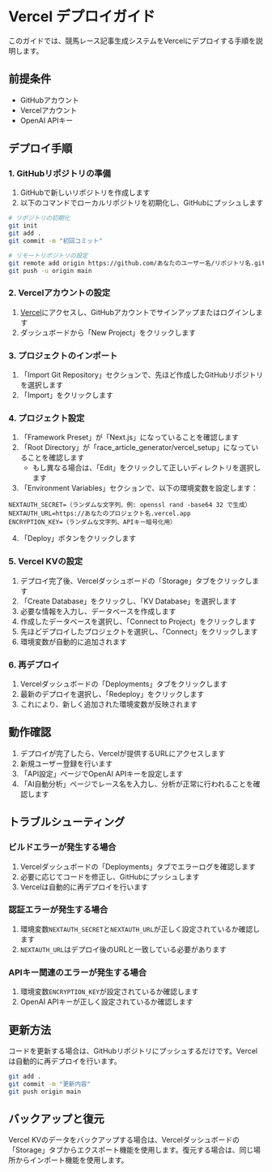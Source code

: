 # Vercel デプロイガイド

このガイドでは、競馬レース記事生成システムをVercelにデプロイする手順を説明します。

## 前提条件

- GitHubアカウント
- Vercelアカウント
- OpenAI APIキー

## デプロイ手順

### 1. GitHubリポジトリの準備

1. GitHubで新しいリポジトリを作成します
2. 以下のコマンドでローカルリポジトリを初期化し、GitHubにプッシュします

```bash
# リポジトリの初期化
git init
git add .
git commit -m "初回コミット"

# リモートリポジトリの設定
git remote add origin https://github.com/あなたのユーザー名/リポジトリ名.git
git push -u origin main
```

### 2. Vercelアカウントの設定

1. [Vercel](https://vercel.com/)にアクセスし、GitHubアカウントでサインアップまたはログインします
2. ダッシュボードから「New Project」をクリックします

### 3. プロジェクトのインポート

1. 「Import Git Repository」セクションで、先ほど作成したGitHubリポジトリを選択します
2. 「Import」をクリックします

### 4. プロジェクト設定

1. 「Framework Preset」が「Next.js」になっていることを確認します
2. 「Root Directory」が「race_article_generator/vercel_setup」になっていることを確認します
   - もし異なる場合は、「Edit」をクリックして正しいディレクトリを選択します
3. 「Environment Variables」セクションで、以下の環境変数を設定します：

```
NEXTAUTH_SECRET=（ランダムな文字列、例: openssl rand -base64 32 で生成）
NEXTAUTH_URL=https://あなたのプロジェクト名.vercel.app
ENCRYPTION_KEY=（ランダムな文字列、APIキー暗号化用）
```

4. 「Deploy」ボタンをクリックします

### 5. Vercel KVの設定

1. デプロイ完了後、Vercelダッシュボードの「Storage」タブをクリックします
2. 「Create Database」をクリックし、「KV Database」を選択します
3. 必要な情報を入力し、データベースを作成します
4. 作成したデータベースを選択し、「Connect to Project」をクリックします
5. 先ほどデプロイしたプロジェクトを選択し、「Connect」をクリックします
6. 環境変数が自動的に追加されます

### 6. 再デプロイ

1. Vercelダッシュボードの「Deployments」タブをクリックします
2. 最新のデプロイを選択し、「Redeploy」をクリックします
3. これにより、新しく追加された環境変数が反映されます

## 動作確認

1. デプロイが完了したら、Vercelが提供するURLにアクセスします
2. 新規ユーザー登録を行います
3. 「API設定」ページでOpenAI APIキーを設定します
4. 「AI自動分析」ページでレース名を入力し、分析が正常に行われることを確認します

## トラブルシューティング

### ビルドエラーが発生する場合

1. Vercelダッシュボードの「Deployments」タブでエラーログを確認します
2. 必要に応じてコードを修正し、GitHubにプッシュします
3. Vercelは自動的に再デプロイを行います

### 認証エラーが発生する場合

1. 環境変数`NEXTAUTH_SECRET`と`NEXTAUTH_URL`が正しく設定されているか確認します
2. `NEXTAUTH_URL`はデプロイ後のURLと一致している必要があります

### APIキー関連のエラーが発生する場合

1. 環境変数`ENCRYPTION_KEY`が設定されているか確認します
2. OpenAI APIキーが正しく設定されているか確認します

## 更新方法

コードを更新する場合は、GitHubリポジトリにプッシュするだけです。Vercelは自動的に再デプロイを行います。

```bash
git add .
git commit -m "更新内容"
git push origin main
```

## バックアップと復元

Vercel KVのデータをバックアップする場合は、Vercelダッシュボードの「Storage」タブからエクスポート機能を使用します。復元する場合は、同じ場所からインポート機能を使用します。
